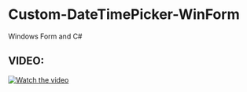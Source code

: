 # Custom-DateTimePicker-WinForm
Windows Form and C#
<h2>VIDEO:</h2>  

[![Watch the video](https://rjcodeadvance.com/wp-content/uploads/2021/05/Custom-DateTimePicker.png)](https://youtu.be/IJM9SIX0pIs)
